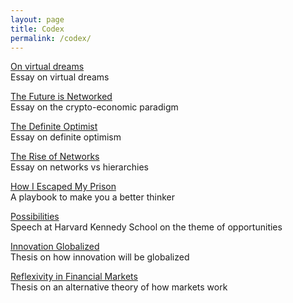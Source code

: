 ```yaml
---
layout: page
title: Codex
permalink: /codex/
---
```


[On virtual dreams](/virtualdreams)
<br>
Essay on virtual dreams

[The Future is Networked](/futurenetworked)
<br>
Essay on the crypto-economic paradigm

[The Definite Optimist](/definiteoptimist)
<br>
Essay on definite optimism

[The Rise of Networks](/riseofnetworks)
<br>
Essay on networks vs hierarchies

[How I Escaped My Prison](/thinkerprison)
<br>
A playbook to make you a better thinker

[Possibilities](/possibilities)
<br>
Speech at Harvard Kennedy School on the theme of opportunities

[Innovation Globalized](/innovationglobalized)
<br>
Thesis on how innovation will be globalized

[Reflexivity in Financial Markets](/reflexivity)
<br>
Thesis on an alternative theory of how markets work
